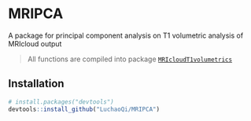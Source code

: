 # MRIPCA
A package for principal component analysis on T1 volumetric analysis of MRIcloud output

> All functions are compiled into package [`MRIcloudT1volumetrics`](https://github.com/bcaffo/MRIcloudT1volumetrics)

## Installation

```R
# install.packages("devtools")
devtools::install_github("LuchaoQi/MRIPCA")
```